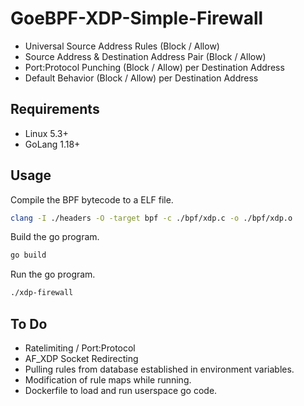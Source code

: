 # GoeBPF-XDP-Simple-Firewall
- Universal Source Address Rules (Block / Allow)
- Source Address & Destination Address Pair (Block / Allow)
- Port:Protocol Punching (Block / Allow) per Destination Address
- Default Behavior (Block / Allow) per Destination Address

## Requirements
- Linux 5.3+
- GoLang 1.18+

## Usage
Compile the BPF bytecode to a ELF file.
```bash
clang -I ./headers -O -target bpf -c ./bpf/xdp.c -o ./bpf/xdp.o
```
Build the go program.
```bash
go build
```
Run the go program.
```bash
./xdp-firewall
```

## To Do
- Ratelimiting / Port:Protocol
- AF_XDP Socket Redirecting
- Pulling rules from database established in environment variables.
- Modification of rule maps while running.
- Dockerfile to load and run userspace go code.
